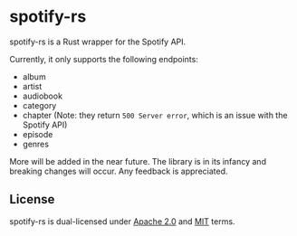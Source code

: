 # spotify-rs
spotify-rs is a Rust wrapper for the Spotify API.

Currently, it only supports the following endpoints:

- album
- artist
- audiobook
- category 
- chapter (Note: they return `500 Server error`, which is an issue with the Spotify API)
- episode
- genres

More will be added in the near future. The library is in its infancy and breaking changes will occur. Any feedback is appreciated.

## License
spotify-rs is dual-licensed under [Apache 2.0](https://github.com/Bogpan/spotify-rs/blob/main/LICENSE-APACHE) and [MIT](https://github.com/Bogpan/spotify-rs/blob/main/LICENSE-MIT) terms.